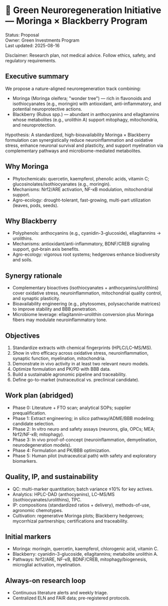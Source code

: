 # 🧠 Green Neuroregeneration Initiative — Moringa × Blackberry Program

Status: Proposal  
Owner: Green Investments Program  
Last updated: 2025-08-16

Disclaimer: Research plan, not medical advice. Follow ethics, safety, and regulatory requirements.

## Executive summary
We propose a nature-aligned neuroregeneration track combining:
- Moringa (Moringa oleifera; "wonder tree") — rich in flavonoids and isothiocyanates (e.g., moringin) with antioxidant, anti-inflammatory, and potential neuroprotective actions.
- Blackberry (Rubus spp.) — abundant in anthocyanins and ellagitannins whose metabolites (e.g., urolithin A) support mitophagy, mitochondria, and neuroprotection.

Hypothesis: A standardized, high-bioavailability Moringa × Blackberry formulation can synergistically reduce neuroinflammation and oxidative stress, enhance neuronal survival and plasticity, and support myelination via complementary pathways and microbiome-mediated metabolites.

## Why Moringa
- Phytochemicals: quercetin, kaempferol, phenolic acids, vitamin C; glucosinolates/isothiocyanates (e.g., moringin).
- Mechanisms: Nrf2/ARE activation, NF-κB modulation, mitochondrial support.
- Agro-ecology: drought-tolerant, fast-growing, multi-part utilization (leaves, pods, seeds).

## Why Blackberry
- Polyphenols: anthocyanins (e.g., cyanidin-3-glucoside), ellagitannins → urolithins.
- Mechanisms: antioxidant/anti-inflammatory, BDNF/CREB signaling support, gut–brain axis benefits.
- Agro-ecology: vigorous root systems; hedgerows enhance biodiversity and soils.

## Synergy rationale
- Complementary bioactives (isothiocyanates + anthocyanins/urolithins) cover oxidative stress, neuroinflammation, mitochondrial quality control, and synaptic plasticity.
- Bioavailability engineering (e.g., phytosomes, polysaccharide matrices) to improve stability and BBB penetration.
- Microbiome leverage: ellagitannin–urolithin conversion plus Moringa fibers may modulate neuroinflammatory tone.

## Objectives
1. Standardize extracts with chemical fingerprints (HPLC/LC–MS/MS).
2. Show in vitro efficacy across oxidative stress, neuroinflammation, synaptic function, myelination, mitochondria.
3. Demonstrate in vivo activity in at least two relevant neuro models.
4. Optimize formulation and PK/PD with BBB data.
5. Build a sustainable agronomic pipeline and traceability.
6. Define go-to-market (nutraceutical vs. preclinical candidate).

## Work plan (abridged)
- Phase 0: Literature + FTO scan; analytical SOPs; supplier prequalification.
- Phase 1: Extract engineering; in silico pathway/ADME/BBB modeling; candidate selection.
- Phase 2: In vitro neuro and safety assays (neurons, glia, OPCs; MEA; Nrf2/NF-κB; mitophagy).
- Phase 3: In vivo proof-of-concept (neuroinflammation, demyelination, neurodegeneration models).
- Phase 4: Formulation and PK/BBB optimization.
- Phase 5: Human pilot (nutraceutical path) with safety and exploratory biomarkers.

## Quality, IP, and sustainability
- QC: multi-marker quantitation; batch variance ≤10% for key actives.
- Analytics: HPLC-DAD (anthocyanins), LC–MS/MS (isothiocyanates/urolithins), TPC.
- IP: compositions (standardized ratios + delivery), methods-of-use, agronomic chemotypes.
- Cultivation: regenerative Moringa plots; Blackberry hedgerows; mycorrhizal partnerships; certifications and traceability.

## Initial markers
- Moringa: moringin, quercetin, kaempferol, chlorogenic acid, vitamin C.
- Blackberry: cyanidin-3-glucoside, ellagitannins; metabolite urolithin A.
- Pathways: Nrf2/ARE, NF-κB, BDNF/CREB, mitophagy/biogenesis, microglial activation, myelination.

## Always-on research loop
- Continuous literature alerts and weekly triage.
- Centralized ELN and FAIR data; pre-registered protocols.